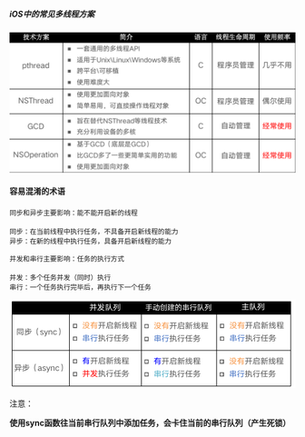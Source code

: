##### iOS中的常见多线程方案

![](img/pic1.png)



#### 容易混淆的术语

```
同步和异步主要影响：能不能开启新的线程

同步：在当前线程中执行任务，不具备开启新线程的能力
异步：在新的线程中执行任务，具备开启新线程的能力
```

```
并发和串行主要影响：任务的执行方式

并发：多个任务并发（同时）执行
串行：一个任务执行完毕后，再执行下一个任务
```



![](img/pic2.png)



注意：

**使用sync函数往当前串行队列中添加任务，会卡住当前的串行队列（产生死锁）**